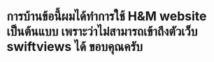 # การบ้านข้อนี้ผมได้ทำการใช้ H&M website เป็นต้นแบบ เพราะว่าไม่สามารถเข้าถึงตัวเว็บ swiftviews ได้ ขอบคุณครับ
